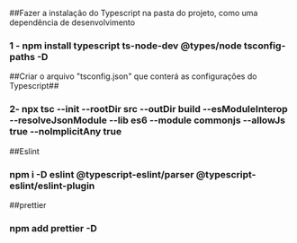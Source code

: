 ##Fazer a instalação do Typescript na pasta do projeto, como uma dependência de desenvolvimento
<h3>
1 - npm install typescript ts-node-dev @types/node tsconfig-paths -D
</h3>
##Criar o arquivo "tsconfig.json" que conterá as configurações do Typescript##
<h3>2- npx tsc --init --rootDir src --outDir build --esModuleInterop --resolveJsonModule --lib es6 --module commonjs --allowJs true --noImplicitAny true</h3>

##Eslint
<h3>npm i -D eslint @typescript-eslint/parser @typescript-eslint/eslint-plugin</h3>

##prettier
<h3>npm add prettier -D</h3>
